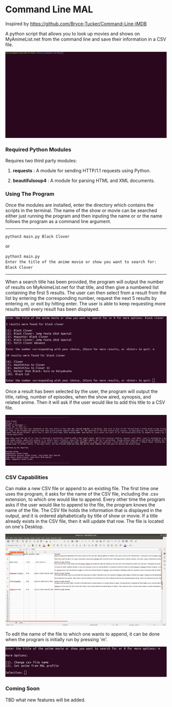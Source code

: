 # Command Line MAL
Inspired by https://github.com/Bryce-Tucker/Command-Line-IMDB

A python script that allows you to look up movies and shows on MyAnimeList.net from the command line and save their information in a CSV file.

![Demo Gif](assets/images/cmd_demo.gif)

### Required Python Modules
Requires two third party modules:

1. **requests** : A module for sending HTTP/1.1 requests using Python.

2. **beautifulsoup4** : A module for parsing HTML and XML documents.

### Using The Program

Once the modules are installed, enter the directory which contains the scripts in the terminal. The name of the show or movie can be searched either just running the program and then inputing the name or or the name follows the program as a command line argument.

---
`python3 main.py Black Clover`

or

`python3 main.py` <br>
`Enter the title of the anime movie or show you want to search for: Black Clover`

---
When a search title has been provided, the program will output the number of results on MyAnimeList.net for that title, and then give a numbered list containing the first 5 results. The user can then select from a result from the list by entering the corresponding number, request the next 5 results by entering m, or exit by hitting enter. The user is able to keep requesting more results until every result has been displayed.

![More Results for Black Clover](assets/images/more_results.png)

Once a result has been selected by the user, the program will output the title, rating, number of episodes, when the show aired, synopsis, and related anime. Then it will ask if the user would like to add this title to a CSV file.

![Output for Black Clover](assets/images/output.png)

### CSV Capabilities
Can make a new CSV file or append to an existing file. The first time one uses the program, it asks for the name of the CSV file, including the .csv extension, to which one would like to append. Every other time the program asks if the user would like to append to the file, the program knows the name of the file. The CSV file holds the information that is displayed in the output, and it is ordered alphabetically by title of show or movie. If a title already exists in the CSV file, then it will update that row. The file is located on one's Desktop.

![Example CSV File](assets/images/csv_file_ex.png)

To edit the name of the file to which one wants to append, it can be done when the program is initially run by pressing 'm'.

![Change CSV File Name](assets/images/more_options.png)

### Coming Soon
TBD what new features will be added.